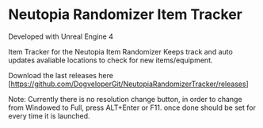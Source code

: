 # Neutopia Randomizer Item Tracker

Developed with Unreal Engine 4

Item Tracker for the Neutopia Item Randomizer
Keeps track and auto updates avaliable locations to check for new items/equipment.

Download the last releases here [https://github.com/DogveloperGit/NeutopiaRandomizerTracker/releases]

Note: Currently there is no resolution change button, in order to change from Windowed to Full, press ALT+Enter or F11. once done
should be set for every time it is launched. 
